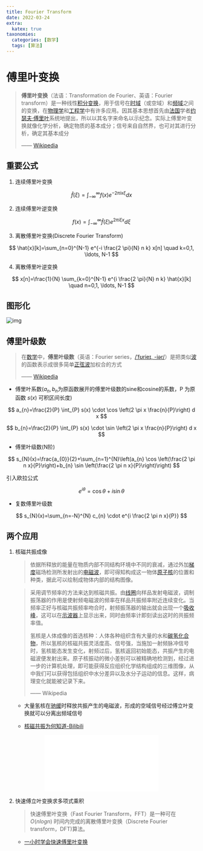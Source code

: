 ```yaml
---
title: Fourier Transform
date: 2022-03-24
extra:
  katex: true
taxonomies:
  categories: [数学]
  tags: [算法]
---
```


# 傅里叶变换

> **傅里叶变换**（法语：Transformation de Fourier、英语：Fourier transform）是一种线性[积分变换](https://zh.wikipedia.org/wiki/积分变换)，用于信号在[时域](https://zh.wikipedia.org/wiki/時域)（或空域）和[频域](https://zh.wikipedia.org/wiki/频域)之间的变换，在[物理学](https://zh.wikipedia.org/wiki/物理学)和[工程学](https://zh.wikipedia.org/wiki/工程学)中有许多应用。因其基本思想首先由[法国](https://zh.wikipedia.org/wiki/法国)学者[约瑟夫·傅里叶](https://zh.wikipedia.org/wiki/约瑟夫·傅里叶)系统地提出，所以以其名字来命名以示纪念。实际上傅里叶变换就像化学分析，确定物质的基本成分；信号来自自然界，也可对其进行分析，确定其基本成分
>
> —— [Wikipedia](https://zh.wikipedia.org/wiki/傅里叶变换)

## 重要公式

1. 连续傅里叶变换

$$
\hat{f}(\xi)=\int_{-\infty}^{\infty} f(x) e^{-2 \pi i x \xi} d x
$$

2. 连续傅里叶逆变换

$$
f(x)=\int_{-\infty}^{\infty} \hat{f}(\xi) e^{2 \pi i \xi x} d \xi
$$

3. 离散傅里叶变换(Discrete Fourier Transform)

$$
\hat{x}[k]=\sum_{n=0}^{N-1} e^{-i \frac{2 \pi}{N} n k} x[n] \quad k=0,1, \ldots, N-1
$$

4. 离散傅里叶逆变换

$$
x[n]=\frac{1}{N} \sum_{k=0}^{N-1} e^{i \frac{2 \pi}{N} n k} \hat{x}[k] \quad n=0,1, \ldots, N-1
$$

## 图形化

![img](https://pic2.zhimg.com/v2-674ebbd43e39e73c4856c6bdb236f605_b.webp)

## 傅里叶级数

> 在[数学](https://zh.wikipedia.org/wiki/数学)中，**傅里叶级数**（英语：Fourier series，[/ˈfʊrieɪ, -iər/](https://zh.wikipedia.org/wiki/Help:英語國際音標)）是把类似[波](https://zh.wikipedia.org/wiki/波)的函数表示成很多简单[正弦波](https://zh.wikipedia.org/wiki/正弦波)加权合的方式
>
> —— [Wikipedia](https://zh.wikipedia.org/wiki/傅里叶级数)

+ 傅里叶系数($a_{n},b_{n}$为原函数展开的傅里叶级数的sine和cosine的系数，P 为原函数 $s(x)$ 可积区间长度)

$$
a_{n}=\frac{2}{P} \int_{P} s(x) \cdot \cos \left(2 \pi x \frac{n}{P}\right) d x
$$

$$
b_{n}=\frac{2}{P} \int_{P} s(x) \cdot \sin \left(2 \pi x \frac{n}{P}\right) d x
$$

+ 傅里叶级数(N阶)

$$
s_{N}(x)=\frac{a_{0}}{2}+\sum_{n=1}^{N}\left(a_{n} \cos \left(\frac{2 \pi n x}{P}\right)+b_{n} \sin \left(\frac{2 \pi n x}{P}\right)\right)
$$

引入欧拉公式

$$
e^{i\theta} = \cos\theta + i\sin\theta
$$

+ 复数傅里叶级数

$$
s_{N}(x)=\sum_{n=-N}^{N} c_{n} \cdot e^{i \frac{2 \pi n x}{P}}
$$

 ## 两个应用

1. 核磁共振成像

   > 依据所释放的能量在物质内部不同结构环境中不同的衰减，通过外加[梯度](https://zh.wikipedia.org/wiki/梯度)磁场检测所发射出的[电磁波](https://zh.wikipedia.org/wiki/电磁波)，即可得知构成这一物体[原子核](https://zh.wikipedia.org/wiki/原子核)的位置和种类，据此可以绘制成物体内部的结构图像。

   > 采用调节频率的方法来达到核磁共振。由[线圈](https://zh.wikipedia.org/wiki/电感元件)向样品发射电磁波，调制振荡器的作用是使射频电磁波的频率在样品共振频率附近连续变化。当频率正好与核磁共振频率吻合时，射频振荡器的输出就会出现一个[吸收峰](https://zh.wikipedia.org/w/index.php?title=吸收峰&action=edit&redlink=1)，这可以在[示波器](https://zh.wikipedia.org/wiki/示波器)上显示出来，同时由频率计即刻读出这时的共振频率值。
   >
   > 氢核是人体成像的首选核种：人体各种组织含有大量的水和[碳氢化合物](https://zh.wikipedia.org/wiki/烃)，所以氢核的核磁共振灵活度高、信号强，当施加一射频脉冲信号时，氢核能态发生变化，射频过后，氢核返回初始能态，共振产生的电磁波便发射出来。原子核振动的微小差别可以被精确地检测到，经过进一步的计算机处理，即可能获得反应组织化学结构组成的三维图像，从中我们可以获得包括组织中水分差异以及水分子运动的信息。这样，病理变化就能被记录下来。
   >
   > —— Wikipedia

   + 大量氢核在[驰缓](https://zh.wikipedia.org/wiki/弛緩_(核磁共振))时释放共振产生的电磁波，形成的空域信号经过傅立叶变换就可以分离出频域信号

   + [核磁共振为何知道-Bilibili](https://www.bilibili.com/video/BV1di4y1y7au)

<center><iframe src="//player.bilibili.com/player.html?aid=551948596&bvid=BV1di4y1y7au&cid=540193822&page=1" scrolling="no" border="0" frameborder="no" framespacing="0" allowfullscreen="true"> </iframe></center>

2. 快速傅立叶变换求多项式乘积

   > 快速傅里叶变换（Fast Fourier Transform，FFT）是一种可在 $O(nlogn)$ 时间内完成的离散傅里叶变换（Discrete Fourier transform，DFT)算法。

   + [一小时学会快速傅里叶变换](https://zhuanlan.zhihu.com/p/31584464)

